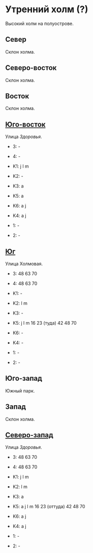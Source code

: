 # Утренний холм (?)

Высокий холм на полуострове.

## Север

Склон холма.

## Северо-восток

Склон холма.

## Восток

Склон холма.

## [Юго-восток](./510145.md)

Улица *Здоровья*.

* 3:    -
* 4:    -
* K1:   j   l   m
* K2:   -
* K3:   a
* K5:   a

* K6:   a   j
* K4:   a   j
* 1:    -
* 2:    -

## [Юг](./505150.md)

Улица Холмовая.

* 3:    48  63  70
* 4:    48  63  70
* K1:   -
* K2:   l   m
* K3:   -
* K5:   j   l   m
        16  23 (туда)   42  48  70

* K6:   -
* K4:   -
* 1:    -
* 2:    -

## Юго-запад

Южный парк.

## Запад

Склон холма.

## [Северо-запад](./500125.md)

Улица *Здоровья*.

* 3:    48  63  70
* 4:    48  63  70
* K1:   j   l   m
* K2:   l   m
* K3:   a
* K5:   a   j   l   m
        16  23 (оттуда) 42  48  70

* K6:   a   j
* K4:   a   j
* 1:    -
* 2:    -
